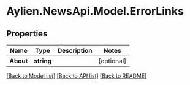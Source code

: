 # Aylien.NewsApi.Model.ErrorLinks
## Properties

Name | Type | Description | Notes
------------ | ------------- | ------------- | -------------
**About** | **string** |  | [optional] 

[[Back to Model list]](../README.md#documentation-for-models) [[Back to API list]](../README.md#documentation-for-api-endpoints) [[Back to README]](../README.md)

